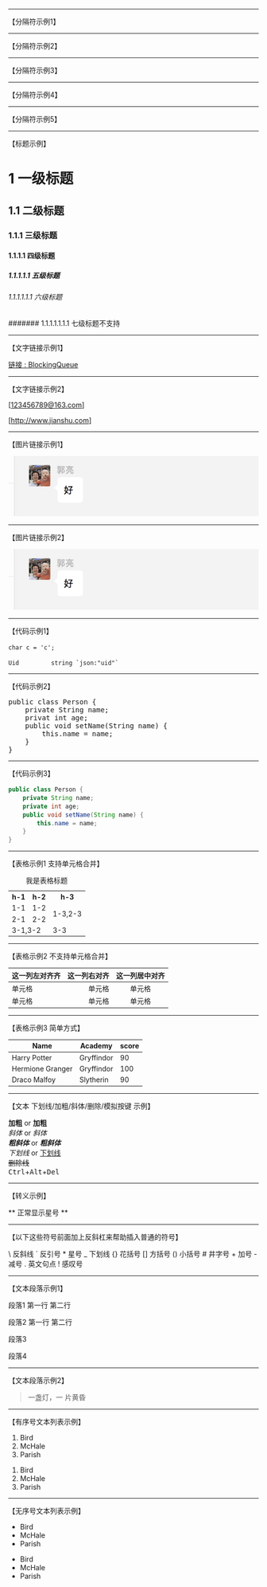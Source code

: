 * * *

【分隔符示例1】

***

【分隔符示例2】

******

【分隔符示例3】

- - -

【分隔符示例4】

------------

【分隔符示例5】

- - -

【标题示例】

# 1 一级标题
## 1.1 二级标题
### 1.1.1 三级标题
#### 1.1.1.1 四级标题
##### 1.1.1.1.1 五级标题
###### 1.1.1.1.1.1 六级标题
####### 1.1.1.1.1.1.1 七级标题不支持

- - -

【文字链接示例1】

<p><a href="https://github.com/zxpbenson/notebook/blob/master/java/BlockingQueue.md">链接 : BlockingQueue</a></p>

- - -

【文字链接示例2】

[123456789@163.com]

[http://www.jianshu.com]

- - -

【图片链接示例1】

![Image text](https://github.com/zxpbenson/notebook/blob/master/image/1.jpg)<br/>

- - -

【图片链接示例2】

<img src="https://github.com/zxpbenson/notebook/blob/master/image/1.jpg"/>

- - -

【代码示例1】

`char c = 'c';`

``Uid         string `json:"uid"` ``

- - -

【代码示例2】

<pre>
public class Person {
    private String name;
    privat int age;
    public void setName(String name) {
        this.name = name;
    }
}
</pre>

- - -

【代码示例3】

```java
public class Person {
    private String name;
    private int age;
    public void setName(String name) {
        this.name = name;
    }
}
```

- - -

【表格示例1 支持单元格合并】

<table>
<caption>我是表格标题</caption>
<tr>
<th>h-1</th>
<th>h-2</th>
<th>h-3</th>
</tr>
<tr>
<td>1-1</td>
<td>1-2</td>
<td rowspan=2>1-3,2-3</td>
</tr>
<tr>
<td>2-1</td>
<td>2-2</td>
</tr>
<tr>
<td colspan=2>3-1,3-2</td>
<td>3-3</td>
</tr>
</table>

- - -

【表格示例2 不支持单元格合并】

|这一列左对齐齐|这一列右对齐|这一列居中对齐|
|:--|--:|:-:|
|单元格|单元格|单元格|
|单元格|单元格|单元格|

- - -

【表格示例3 简单方式】

Name | Academy | score
---|---|---
Harry Potter | Gryffindor | 90
Hermione Granger | Gryffindor | 100
Draco Malfoy | Slytherin | 90

- - -

【文本 下划线/加粗/斜体/删除/模拟按键 示例】

**加粗** or __加粗__<br/>
*斜体* or _斜体_<br/>
***粗斜体*** or ___粗斜体___<br/>
_下划线_ or <u>下划线</u><br/>
~~删除线~~<br/>
<kbd>Ctrl</kbd>+<kbd>Alt</kbd>+<kbd>Del</kbd>

- - -

【转义示例】

\*\* 正常显示星号 \*\*

- - -

【以下这些符号前面加上反斜杠来帮助插入普通的符号】

\\   反斜线
\`   反引号
\*   星号
\_   下划线
\{\}  花括号
\[\]  方括号
\(\)  小括号
\#   井字号
\+   加号
\-   减号
\.   英文句点
\!   感叹号

- - -

【文本段落示例1】

<p>段落1 第一行
 第二行</p>
<p>段落2 第一行
 第二行</p><p>段落3</p>
<p>段落4</p>

- - -

【文本段落示例2】

> 一盏灯，一
片黄昏

- - -

【有序号文本列表示例】

<ol>
<li>Bird</li>
<li>McHale</li>
<li>Parish</li>
</ol>

1.  Bird
2.  McHale
3.  Parish

- - -

【无序号文本列表示例】

<ul>
<li>Bird</li>
<li>McHale</li>
<li>Parish</li>
</ul>

* Bird
* McHale
* Parish
